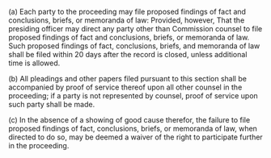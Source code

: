 (a) Each party to the proceeding may file proposed findings of fact and conclusions, briefs, or memoranda of law: Provided, however, That the presiding officer may direct any party other than Commission counsel to file proposed findings of fact and conclusions, briefs, or memoranda of law. Such proposed findings of fact, conclusions, briefs, and memoranda of law shall be filed within 20 days after the record is closed, unless additional time is allowed.

(b) All pleadings and other papers filed pursuant to this section shall be accompanied by proof of service thereof upon all other counsel in the proceeding; if a party is not represented by counsel, proof of service upon such party shall be made.

(c) In the absence of a showing of good cause therefor, the failure to file proposed findings of fact, conclusions, briefs, or memoranda of law, when directed to do so, may be deemed a waiver of the right to participate further in the proceeding.

